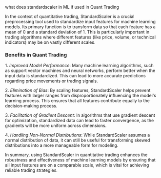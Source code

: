 what does standardscaler in ML if used in Quant Trading

In the context of quantitative trading, StandardScaler is a crucial preprocessing tool used to standardize input features for machine learning models. Its primary function is to transform data so that each feature has a mean of 0 and a standard deviation of 1. This is particularly important in trading algorithms where different features (like price, volume, or technical indicators) may be on vastly different scales.

### Benefits in Quant Trading

1.⁠ ⁠*Improved Model Performance*: Many machine learning algorithms, such as support vector machines and neural networks, perform better when the input data is standardized. This can lead to more accurate predictions regarding price movements or trading signals.

2.⁠ ⁠*Elimination of Bias*: By scaling features, StandardScaler helps prevent features with larger ranges from disproportionately influencing the model's learning process. This ensures that all features contribute equally to the decision-making process.

3.⁠ ⁠*Facilitation of Gradient Descent*: In algorithms that use gradient descent for optimization, standardized data can lead to faster convergence, as the gradients will be more uniform across dimensions.

4.⁠ ⁠*Handling Non-Normal Distributions*: While StandardScaler assumes a normal distribution of data, it can still be useful for transforming skewed distributions into a more manageable form for modeling.

In summary, using StandardScaler in quantitative trading enhances the robustness and effectiveness of machine learning models by ensuring that all input features are on a comparable scale, which is vital for achieving reliable trading strategies.
